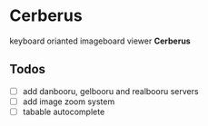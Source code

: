 # Cerberus

keyboard orianted imageboard viewer **Cerberus**

## Todos

* [ ] add danbooru, gelbooru and realbooru servers
* [ ] add image zoom system
* [ ] tabable autocomplete
